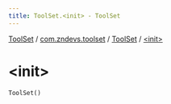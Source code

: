 ```yaml
---
title: ToolSet.<init> - ToolSet
---
```


[ToolSet](../../index.html) / [com.zndevs.toolset](../index.html) / [ToolSet](index.html) / [&lt;init&gt;](./-init-.html)

# &lt;init&gt;

`ToolSet()`